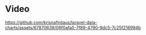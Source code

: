 # Video 

https://github.com/krisnafirdaus/laravel-data-charts/assets/67870639/06f0afa5-7f89-4790-9dc5-7c25f216994b

